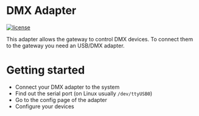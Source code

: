 # DMX Adapter

[![license](https://img.shields.io/badge/license-MPL--2.0-blue.svg)](LICENSE)

This adapter allows the gateway to control DMX devices.
To connect them to the gateway you need an USB/DMX adapter.

# Getting started
* Connect your DMX adapter to the system
* Find out the serial port (on Linux usually `/dev/ttyUSB0`)
* Go to the config page of the adapter
* Configure your devices
